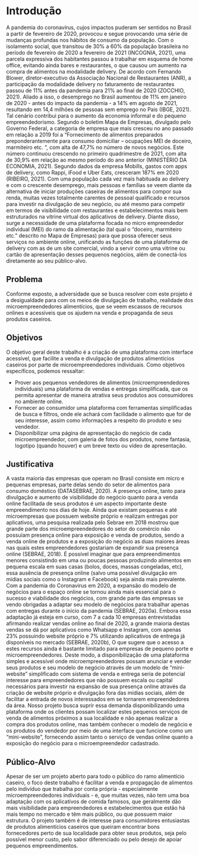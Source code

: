 # Introdução

A pandemia do coronavírus, cujos impactos puderam ser sentidos no Brasil a partir de fevereiro de 2020, provocou e segue provocando uma série de mudanças profundas nos hábitos de consumo da população. Com o isolamento social, que transitou de 30% a 60% da população brasileira no período de fevereiro de 2020 a fevereiro de 2021 (INCOGNIA, 2021), uma parcela expressiva dos habitantes passou a trabalhar em esquema de home office, evitando ainda bares e restaurantes, o que causou um aumento na compra de alimentos na modalidade delivery. De acordo com Fernando Blower, diretor-executivo da Associação Nacional de Restaurantes (ANR), a participação da modalidade delivery no faturamento de restaurantes passou de 11% antes da pandemia para 21% ao final de 2020 (ZOCCHIO, 2021).
Aliado a isso, o desemprego no Brasil aumentou de 11% em janeiro de 2020 - antes do impacto da pandemia - a 14% em agosto de 2021, resultando em 14,4 milhões de pessoas sem emprego no País (IBGE, 2021). Tal cenário contribui para o aumento da economia informal e do pequeno empreendedorismo. Segundo o boletim Mapa de Empresas, divulgado pelo Governo Federal, a categoria de empresa que mais cresceu no ano passado em relação a 2019 foi a “Fornecimento de alimentos preparados preponderantemente para consumo domiciliar – ocupações MEI de doceiro, marmiteiro etc. “, com alta de 47,7% no número de novos negócios. Este número continuou crescendo no primeiro quadrimestre de 2021, com alta de 30,9% em relação ao mesmo período do ano anterior (MINISTÉRIO DA ECONOMIA, 2021).
Segundo dados da empresa Mobills, gastos com apps de delivery, como Rappi, iFood e Uber Eats, cresceram 187% em 2020 (RIBEIRO, 2021). Com uma população cada vez mais habituada ao delivery e com o crescente desemprego, mais pessoas e famílias se veem diante da alternativa de iniciar produções caseiras de alimentos para compor sua renda, muitas vezes totalmente carentes de pessoal qualificado e recursos para investir na divulgação de seu negócio, ou até mesmo para competir em termos de visibilidade com restaurantes e estabelecimentos mais bem estruturados na vitrine virtual dos aplicativos de delivery.
Diante disso, surge a necessidade de uma plataforma focada no micro empreendedor individual (MEI) do ramo da alimentação (tal qual o “doceiro, marmiteiro etc.” descrito no Mapa de Empresas) para que possa oferecer seus serviços no ambiente online, unificando as funções de uma plataforma de delivery com as de um site comercial, vindo a servir como uma vitrine ou cartão de apresentação desses pequenos negócios, além de conectá-los diretamente ao seu público-alvo.


## Problema
Conforme exposto, a adversidade que se busca resolver com este projeto é a desigualdade para com os meios de divulgação de trabalho, realidade dos microempreendedores alimentícios, que se veem escassos de recursos onlines e acessíveis que os ajudem na venda e propaganda de seus produtos caseiros.

## Objetivos

O objetivo geral deste trabalho é a criação de uma plataforma com interface acessível, que facilite a venda e divulgação de produtos alimentícios caseiros por parte de microempreendedores individuais.
Como objetivos específicos, podemos ressaltar:
- Prover aos pequenos vendedores de alimentos (microempreendedores individuais) uma plataforma de vendas e entregas simplificada, que os permita apresentar de maneira atrativa seus produtos aos consumidores no ambiente online.
- Fornecer ao consumidor uma plataforma com ferramentas simplificadas de busca e filtros, onde ele achará com facilidade o alimento que for de seu interesse, assim como informações a respeito do produto e seu vendedor.
- Disponibilizar uma página de apresentação do negócio de cada microempreendedor, com galeria de fotos dos produtos, nome fantasia, logotipo (quando houver) e um breve texto ou vídeo de apresentação.

## Justificativa

A vasta maioria das empresas que operam no Brasil consiste em micro e pequenas empresas, parte delas sendo do setor de alimentos para consumo doméstico (DATASEBRAE, 2020). A presença online, tanto para divulgação e aumento de visibilidade do negócio quanto para a venda online facilitada de seus produtos é um aspecto importante deste empreendimento nos dias de hoje. Ainda que existam pequenas e até microempresas que possuem website próprio e realizam entregas por aplicativos, uma pesquisa realizada pelo Sebrae em 2018 mostrou que grande parte dos microempreendedores do setor do comércio não possuíam presença online para exposição e venda de produtos, sendo a venda online de produtos e a exposição do negócio as duas maiores áreas nas quais estes empreendedores gostariam de expandir sua presença online (SEBRAE, 2018). 
É possível imaginar que para empreendimentos menores consistindo em uma ou poucas pessoas produzindo alimentos em pequena escala em suas casas (bolos, doces, massas congeladas, etc), essa ausência de presença online (salvo uma possível divulgação em mídias sociais como o Instagram e Facebook) seja ainda mais prevalente. Com a pandemia do Coronavirus em 2020, a expansão do modelo de negócios para o espaço online se tornou ainda mais essencial para o sucesso e viabilidade dos negócios, com grande parte das empresas se vendo obrigadas a adaptar seu modelo de negócios para trabalhar apenas com entregas durante o início da pandemia (SEBRAE, 2020a). Embora essa adaptação já esteja em curso, com 7 a cada 10 empresas entrevistadas afirmando realizar vendas online ao final de 2020, a grande maioria destas vendas se dá por aplicativos como Whatsapp e Instagram, com apenas 23% possuindo website próprio e 7% utilizando aplicativos de entrega já disponíveis no mercado (SEBRAE, 2020b), O que sugere que o acesso a estes recursos ainda é bastante limitado para empresas de pequeno porte e microempreendedores. 
Deste modo, a disponibilização de uma plataforma simples e acessível onde microempreendedores possam anunciar e vender seus produtos e seu modelo de negócio através de um modelo de “mini-website” simplificado com sistema de venda e entrega seria de potencial interesse para empreendedores que não possuem escala ou capital necessários para investir na expansão de sua presença online através da criação de website próprio e divulgação fora das mídias sociais, além de facilitar a entrada de novos interessados em se tornarem empreendedores da área. 
Nosso projeto busca suprir essa demanda disponibilizando uma plataforma onde os clientes possam localizar estes pequenos serviços de venda de alimentos próximos a sua localidade e não apenas realizar a compra dos produtos online, mas também conhecer o modelo de negócio e os produtos do vendedor por meio de uma interface que funcione como um “mini-website”, fornecendo assim tanto o serviço de vendas online quanto a exposição do negócio para o microempreendedor cadastrado.


## Público-Alvo

Apesar de ser um projeto aberto para todo o público do ramo alimentício caseiro, o foco deste trabalho é facilitar a venda e propagação de alimentos pelo indivíduo que trabalha por conta própria - especialmente microempreendedores individuais - e, que muitas vezes, não tem uma boa adaptação com os aplicativos de comida famosos, que geralmente dão mais visibilidade para empreendedores e estabelecimentos que estão há mais tempo no mercado e têm mais público, ou que possuem maior estrutura. O projeto também é de interesse para consumidores entusiastas de produtos alimentícios caseiros que queiram encontrar bons fornecedores perto de sua localidade para obter seus produtos, seja pelo possível menor custo, pelo sabor diferenciado ou pelo desejo de apoiar pequenos empreendimentos.
